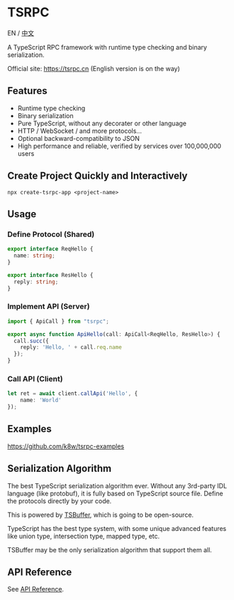 # TSRPC

EN / [中文](https://tsrpc.cn/docs/introduction)

A TypeScript RPC framework with runtime type checking and binary serialization.

Official site: https://tsrpc.cn (English version is on the way)

## Features
- Runtime type checking
- Binary serialization
- Pure TypeScript, without any decorater or other language
- HTTP / WebSocket / and more protocols...
- Optional backward-compatibility to JSON
- High performance and reliable, verified by services over 100,000,000 users

## Create Project Quickly and Interactively
```
npx create-tsrpc-app <project-name>
```

## Usage

### Define Protocol (Shared)
```ts
export interface ReqHello {
  name: string;
}

export interface ResHello {
  reply: string;
}
```

### Implement API (Server)
```ts
import { ApiCall } from "tsrpc";

export async function ApiHello(call: ApiCall<ReqHello, ResHello>) {
  call.succ({
    reply: 'Hello, ' + call.req.name
  });
}
```

### Call API (Client)
```ts
let ret = await client.callApi('Hello', {
    name: 'World'
});
```

## Examples

https://github.com/k8w/tsrpc-examples

## Serialization Algorithm
The best TypeScript serialization algorithm ever.
Without any 3rd-party IDL language (like protobuf), it is fully based on TypeScript source file. Define the protocols directly by your code.

This is powered by [TSBuffer](https://github.com/tsbuffer), which is going to be open-source.

TypeScript has the best type system, with some unique advanced features like union type, intersection type, mapped type, etc.

TSBuffer may be the only serialization algorithm that support them all.



## API Reference
See [API Reference](./docs/api/tsrpc.md).
